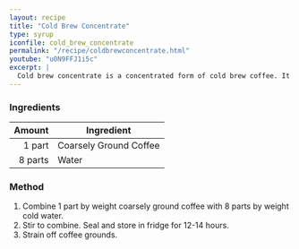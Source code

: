 ```yaml
---
layout: recipe
title: "Cold Brew Concentrate"
type: syrup
iconfile: cold_brew_concentrate
permalink: "/recipe/coldbrewconcentrate.html"
youtube: "u0N9FFJ1i5c"
excerpt: |
  Cold brew concentrate is a concentrated form of cold brew coffee. It is made by steeping coarsely ground coffee beans in cold water for an extended period, typically 12-24 hours. The resulting concentrate is much stronger and more caffeinated than regular cold brew or drip coffee.
---
```


### Ingredients

|  Amount | Ingredient             |
| ------: | ---------------------- |
|  1 part | Coarsely Ground Coffee |
| 8 parts | Water                  |

### Method

1. Combine 1 part by weight coarsely ground coffee with 8 parts by weight cold water.
2. Stir to combine. Seal and store in fridge for 12-14 hours.
3. Strain off coffee grounds.
